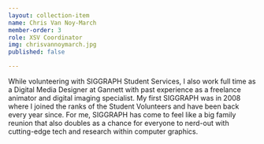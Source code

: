 ```yaml
---
layout: collection-item
name: Chris Van Noy-March
member-order: 3
role: XSV Coordinator
img: chrisvannoymarch.jpg
published: false

---
```

While volunteering with SIGGRAPH Student Services, I also work full time as a Digital Media Designer at Gannett with past experience as a freelance animator and digital imaging specialist. My first SIGGRAPH was in 2008 where I joined the ranks of the Student Volunteers and have been back every year since. For me, SIGGRAPH has come to feel like a big family reunion that also doubles as a chance for everyone to nerd-out with cutting-edge tech and research within computer graphics.